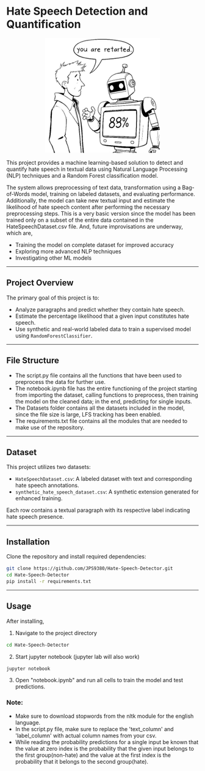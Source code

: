 # Hate Speech Detection and Quantification

<p align="center">
  <img src="readme_image/hate_speech_image.png" alt="a model predicting the probability that a sentence contains hate speech" width="300" height="300"/>
</p>

This project provides a machine learning-based solution to detect and quantify hate speech in textual data using Natural Language Processing (NLP) techniques and a Random Forest classification model.

The system allows preprocessing of text data, transformation using a Bag-of-Words model, training on labeled datasets, and evaluating performance. Additionally, the model can take new textual input and estimate the likelihood of hate speech content after performing the necessary preprocessing steps.
This is a very basic version since the model has been trained only on a subset of the entire data contained in the HateSpeechDataset.csv file. 
And, future improvisations are underway, which are,
- Training the model on complete dataset for improved accuracy
- Exploring more advanced NLP techniques
- Investigating other ML models

---
## Project Overview

The primary goal of this project is to:
- Analyze paragraphs and predict whether they contain hate speech.
- Estimate the percentage likelihood that a given input constitutes hate speech.
- Use synthetic and real-world labeled data to train a supervised model using `RandomForestClassifier`.

---
## File Structure

- The script.py file contains all the functions that have been used to preprocess the data for further use.
- The notebook.ipynb file has the entire functioning of the project starting from importing the dataset, calling functions to preprocess, then training the model on the cleaned data; in the end, predicting for single inputs.
- The Datasets folder contains all the datasets included in the model, since the file size is large, LFS tracking has been enabled.
- The requirements.txt file contains all the modules that are needed to make use of the repository.

---
## Dataset

This project utilizes two datasets:
- `HateSpeechDataset.csv`: A labeled dataset with text and corresponding hate speech annotations.
- `synthetic_hate_speech_dataset.csv`: A synthetic extension generated for enhanced training.

Each row contains a textual paragraph with its respective label indicating hate speech presence.

---
## Installation

Clone the repository and install required dependencies:

```bash
git clone https://github.com/JPS9380/Hate-Speech-Detector.git
cd Hate-Speech-Detector
pip install -r requirements.txt
```
---
## Usage
After installing, 
1. Navigate to the project directory
```bash
cd Hate-Speech-Detector
```
2. Start jupyter notebook (jupyter lab will also work)
```bash
jupyter notebook
```
3. Open "notebook.ipynb" and run all cells to train the model and test predictions.

### Note: 
- Make sure to download stopwords from the nltk module for the english language.
- In the script.py file, make sure to replace the 'text_column' and 'label_column' with actual column names from your csv.
- While reading the probability predictions for a single input be known that the value at zero index is the probability that the given input belongs to the first group(non-hate) and the value at the first index is the probability that it belongs to the second group(hate).